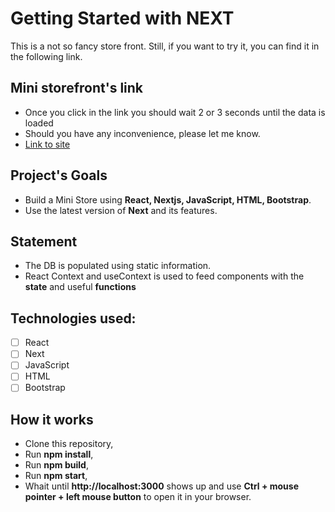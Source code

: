 # Getting Started with NEXT

This is a not so fancy store front. Still, if you want to try it, you can find it in the following link.

## Mini storefront's link
* Once you click in the link you should wait 2 or 3 seconds until the data is loaded
* Should you have any inconvenience, please let me know.
* [Link to site](https://store-with-nextjs.vercel.app/)

## Project's Goals
- Build a Mini Store using **React, Nextjs, JavaScript, HTML, Bootstrap**.
- Use the latest version of **Next** and its features.

## Statement
- The DB is populated using static information.
- React Context and useContext is used to feed components with the **state** and useful **functions**

## Technologies used:
- [ ] React
- [ ] Next
- [ ] JavaScript
- [ ] HTML
- [ ] Bootstrap
 
## How it works
* Clone this repository,
* Run **npm install**,
* Run **npm build**,
* Run **npm start**,
* Whait until **http://localhost:3000** shows up and use **Ctrl + mouse pointer + left mouse button** to open it in your browser.
